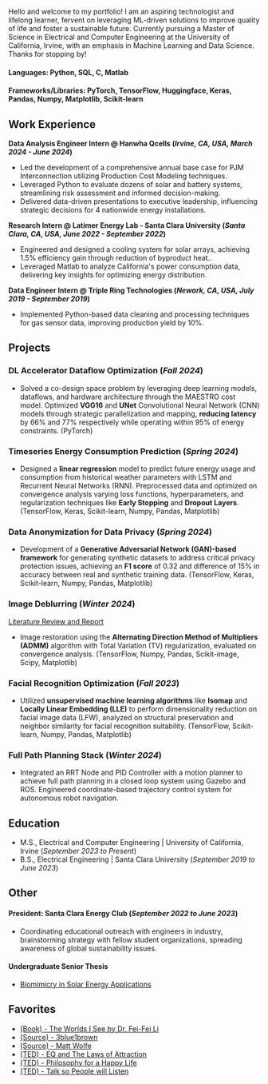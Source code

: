 Hello and welcome to my portfolio! I am an aspiring technologist and lifelong learner, fervent on leveraging ML-driven solutions to improve quality of life and foster a sustainable future. Currently pursuing a Master of Science in Electrical and Computer Engineering at the University of California, Irvine, with an emphasis in Machine Learning and Data Science. Thanks for stopping by!


#### Languages: Python, SQL, C, Matlab 
#### Frameworks/Libraries: PyTorch, TensorFlow, Huggingface, Keras, Pandas, Numpy, Matplotlib, Scikit-learn

## Work Experience
**Data Analysis Engineer Intern @ Hanwha Qcells (_Irvine, CA, USA, March 2024 - June 2024_)**
- Led the development of a comprehensive annual base case for PJM Interconnection utilizing Production Cost Modeling techniques.
- Leveraged Python to evaluate dozens of solar and battery systems, streamlining risk assessment and informed decision-making.
- Delivered data-driven presentations to executive leadership, influencing strategic decisions for 4 nationwide energy installations.


**Research Intern @ Latimer Energy Lab - Santa Clara University (_Santa Clara, CA, USA, June 2022 - September 2022_)**
- Engineered and designed a cooling system for solar arrays, achieving 1.5% efficiency gain through reduction of byproduct heat..
- Leveraged Matlab to analyze California's power consumption data, delivering key insights for optimizing energy distribution.


**Data Engineer Intern @ Triple Ring Technologies (_Newark, CA, USA, July 2019 - September 2019_)**
- Implemented Python-based data cleaning and processing techniques for gas sensor data, improving production yield by 10%.

## Projects
### DL Accelerator Dataflow Optimization (_Fall 2024_)
- Solved a co-design space problem by leveraging deep learning models, dataflows, and hardware architecture through the MAESTRO cost model. Optimized **VGG16** and **UNet** Convolutional Neural Network (CNN) models through strategic parallelization and mapping, **reducing latency** by 66% and 77% respectively while operating within 95% of energy constraints. (PyTorch)

### Timeseries Energy Consumption Prediction (_Spring 2024_)
- Designed a **linear regression** model to predict future energy usage and consumption from historical weather parameters with LSTM and Recurrent Neural Networks (RNN). Preprocessed data and optimized on convergence analysis varying loss functions, hyperparameters, and regularization techniques like **Early Stopping** and **Dropout Layers**. (TensorFlow, Keras, Scikit-learn, Numpy, Pandas, Matplotlib)

### Data Anonymization for Data Privacy (_Spring 2024_)
- Development of a **Generative Adversarial Network (GAN)-based framework** for generating synthetic datasets to address critical privacy protection issues, achieving an **F1 score** of 0.32 and difference of 15% in accuracy between real and synthetic training data. (TensorFlow, Keras, Scikit-learn, Numpy, Pandas, Matplotlib)

### Image Deblurring (_Winter 2024_)
[Literature Review and Report](https://docs.google.com/document/d/1iQkERSrwIz9NW9M8W961cerggfzmE6BHf5W-OTEfSz0/edit?usp=sharing)
- Image restoration using the **Alternating Direction Method of Multipliers (ADMM)** algorithm with Total Variation (TV) regularization, evaluated on convergence analysis. (TensorFlow, Numpy, Pandas, Scikit-image, Scipy, Matplotlib)

### Facial Recognition Optimization (_Fall 2023_)
- Utilized **unsupervised machine learning algorithms** like **Isomap** and **Locally Linear Embedding (LLE)** to perform dimensionality reduction on facial image data (LFW), analyzed on structural preservation and neighbor similarity for facial recognition suitability. (TensorFlow, Scikit-learn, Numpy, Pandas, Matplotlib)

### Full Path Planning Stack (_Winter 2024_)
- Integrated an RRT Node and PID Controller with a motion planner to achieve full path planning in a closed loop system using Gazebo and ROS. Engineered coordinate-based trajectory control system for autonomous robot navigation.

## Education							       		
- M.S., Electrical and Computer Engineering	| University of California, Irvine (_September 2023 to Present_)	 			        		
- B.S., Electrical Engineering | Santa Clara University  (_September 2019 to June 2023_)

## Other
#### President: Santa Clara Energy Club (_September 2022 to June 2023_)
- Coordinating educational outreach with engineers in industry, brainstorming strategy with fellow student organizations, spreading awareness of global sustainability issues.

#### Undergraduate Senior Thesis
- [Biomimicry in Solar Energy Applications](https://scholarcommons.scu.edu/cgi/viewcontent.cgi?article=1079&context=elec_senior)


## Favorites
- [(Book) - The Worlds I See by Dr. Fei-Fei Li](https://www.goodreads.com/book/show/144405196-the-worlds-i-see)
- [(Source) - 3blue1brown](https://www.youtube.com/@3blue1brown)
- [(Source) - Matt Wolfe](https://www.youtube.com/@mreflow)
- [(TED) - EQ and The Laws of Attraction](https://www.youtube.com/watch?v=7vZmOF11P9A)
- [(TED) - Philosophy for a Happy Life](https://www.youtube.com/watch?v=36m1o-tM05g)
- [(TED) - Talk so People will Listen](www.youtube.com/watch?v=eIho2S0ZahI&t)
